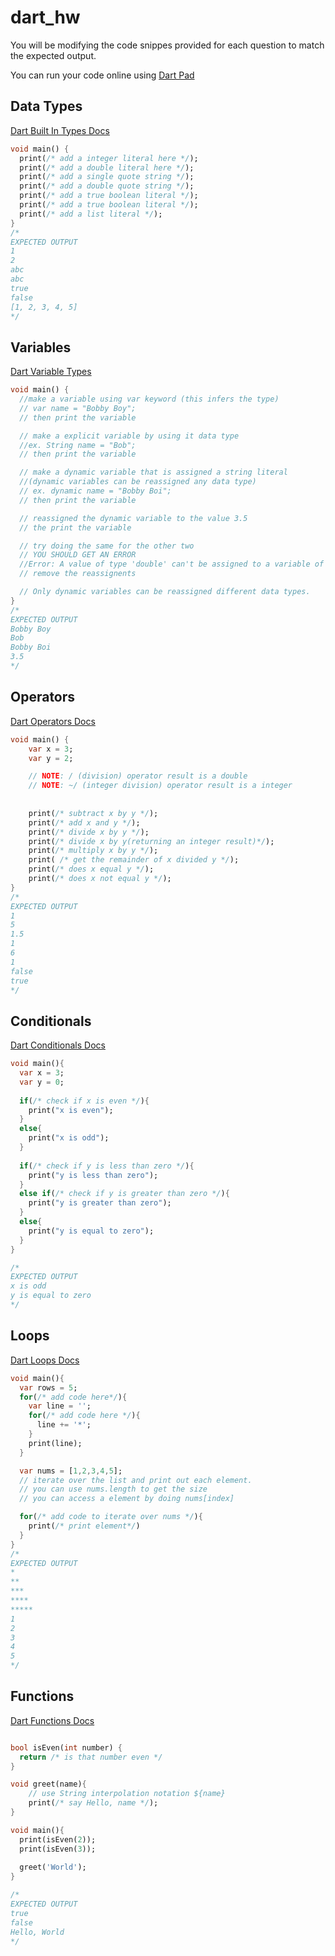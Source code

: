 # dart_hw
You will be modifying the code snippes provided for each question to match the expected output.

You can run your code online using [Dart Pad](https://dartpad.dev/)

## Data Types
[Dart Built In Types Docs](https://dart.dev/guides/language/language-tour#built-in-types)
```dart
void main() {
  print(/* add a integer literal here */);
  print(/* add a double literal here */);
  print(/* add a single quote string */);
  print(/* add a double quote string */);
  print(/* add a true boolean literal */);
  print(/* add a true boolean literal */);
  print(/* add a list literal */);
}
/* 
EXPECTED OUTPUT
1
2
abc
abc
true
false
[1, 2, 3, 4, 5]
*/
```

## Variables
[Dart Variable Types](https://dart.dev/guides/language/language-tour#variables)

```dart
void main() {
  //make a variable using var keyword (this infers the type)
  // var name = "Bobby Boy";
  // then print the variable

  // make a explicit variable by using it data type 
  //ex. String name = "Bob";
  // then print the variable

  // make a dynamic variable that is assigned a string literal 
  //(dynamic variables can be reassigned any data type)
  // ex. dynamic name = "Bobby Boi";
  // then print the variable

  // reassigned the dynamic variable to the value 3.5
  // the print the variable

  // try doing the same for the other two
  // YOU SHOULD GET AN ERROR
  //Error: A value of type 'double' can't be assigned to a variable of type 'String'.
  // remove the reassignents

  // Only dynamic variables can be reassigned different data types.
}
/* 
EXPECTED OUTPUT
Bobby Boy
Bob
Bobby Boi
3.5
*/
```

## Operators
[Dart Operators Docs](https://dart.dev/guides/language/language-tour#operators)

```dart
void main() {
    var x = 3;
    var y = 2;

    // NOTE: / (division) operator result is a double
    // NOTE: ~/ (integer division) operator result is a integer
  
    
    print(/* subtract x by y */);
    print(/* add x and y */);
    print(/* divide x by y */);
    print(/* divide x by y(returning an integer result)*/);
    print(/* multiply x by y */);
    print( /* get the remainder of x divided y */);
    print(/* does x equal y */);
    print(/* does x not equal y */);
}
/* 
EXPECTED OUTPUT
1
5
1.5
1
6
1
false
true
*/
```

## Conditionals

[Dart Conditionals Docs](https://dart.dev/guides/language/language-tour#control-flow-statements)

```dart
void main(){
  var x = 3;
  var y = 0;
  
  if(/* check if x is even */){
    print("x is even");
  }
  else{
    print("x is odd");
  }
  
  if(/* check if y is less than zero */){
    print("y is less than zero");
  }
  else if(/* check if y is greater than zero */){
    print("y is greater than zero");
  }
  else{
    print("y is equal to zero");
  }
}

/*
EXPECTED OUTPUT
x is odd
y is equal to zero
*/

```

## Loops
[Dart Loops Docs](https://dart.dev/guides/language/language-tour#for-loops)

```dart
void main(){
  var rows = 5;
  for(/* add code here*/){
    var line = '';
    for(/* add code here */){
      line += '*';
    }
    print(line);
  }

  var nums = [1,2,3,4,5];
  // iterate over the list and print out each element.
  // you can use nums.length to get the size
  // you can access a element by doing nums[index]

  for(/* add code to iterate over nums */){
    print(/* print element*/)
  }
}
/*
EXPECTED OUTPUT
*
**
***
****
*****
1
2
3
4
5
*/
```

## Functions
[Dart Functions Docs](https://dart.dev/guides/language/language-tour#functions)

```dart

bool isEven(int number) {
  return /* is that number even */
}

void greet(name){
    // use String interpolation notation ${name}
    print(/* say Hello, name */);
}

void main(){
  print(isEven(2));
  print(isEven(3));
  
  greet('World');
}

/*
EXPECTED OUTPUT
true
false
Hello, World
*/


```
